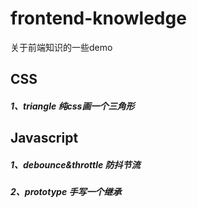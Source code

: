 # frontend-knowledge
关于前端知识的一些demo

## CSS

##### 1、triangle  纯css画一个三角形

## Javascript

##### 1、debounce&throttle 防抖节流

##### 2、prototype 手写一个继承
